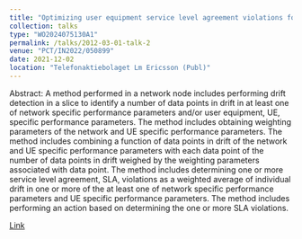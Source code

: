 ```yaml
---
title: "Optimizing user equipment service level agreement violations for network slice allocation"
collection: talks
type: "WO2024075130A1"
permalink: /talks/2012-03-01-talk-2
venue: "PCT/IN2022/050899"
date: 2021-12-02
location: "Telefonaktiebolaget Lm Ericsson (Publ)"
---
```


Abstract: A method performed in a network node includes performing drift detection in a slice to identify a number of data points in drift in at least one of network specific performance parameters and/or user equipment, UE, specific performance parameters. The method includes obtaining weighting parameters of the network and UE specific performance parameters. The method includes combining a function of data points in drift of the network and UE specific performance parameters with each data point of the number of data points in drift weighed by the weighting parameters associated with data point. The method includes determining one or more service level agreement, SLA, violations as a weighted average of individual drift in one or more of the at least one of network specific performance parameters and UE specific performance parameters. The method includes performing an action based on determining the one or more SLA violations.

[Link](https://patents.google.com/patent/WO2024075130A1)

